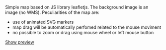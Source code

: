 Simple map based on JS library leafletjs.
The background image is an image (no WMS).
Peculiarities of the map are:
- use of animated SVG markers
- map drag will be automatically perfomed related to the mouse moviment
- no possible to zoom or drag using mouse wheel or left mouse button
 
<a href="https://rawgit.com/pafavero/mapWithSvgMarkers/master/index.html" target="_blank" >Show preview</a>
